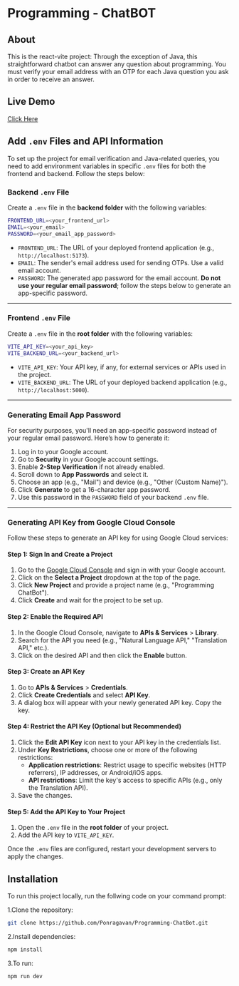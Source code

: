 # Programming - ChatBOT

## About

This is the react-vite project: Through the exception of Java, this straightforward chatbot can answer any question about programming. You must verify your email address with an OTP for each Java question you ask in order to receive an answer.

## Live Demo

[Click Here](https://programming-chatbot.netlify.app/)

## Add `.env` Files and API Information

To set up the project for email verification and Java-related queries, you need to add environment variables in specific `.env` files for both the frontend and backend. Follow the steps below:

### Backend `.env` File

Create a `.env` file in the **backend folder** with the following variables:

```bash
FRONTEND_URL=<your_frontend_url>
EMAIL=<your_email>
PASSWORD=<your_email_app_password>
```

- `FRONTEND_URL`: The URL of your deployed frontend application (e.g., `http://localhost:5173`).
- `EMAIL`: The sender's email address used for sending OTPs. Use a valid email account.
- `PASSWORD`: The generated app password for the email account. **Do not use your regular email password**; follow the steps below to generate an app-specific password.

---

### Frontend `.env` File

Create a `.env` file in the **root folder** with the following variables:

```bash
VITE_API_KEY=<your_api_key>
VITE_BACKEND_URL=<your_backend_url>
```

- `VITE_API_KEY`: Your API key, if any, for external services or APIs used in the project.
- `VITE_BACKEND_URL`: The URL of your deployed backend application (e.g., `http://localhost:5000`).

---

### Generating Email App Password

For security purposes, you'll need an app-specific password instead of your regular email password. Here’s how to generate it:

1. Log in to your Google account.
2. Go to **Security** in your Google account settings.
3. Enable **2-Step Verification** if not already enabled.
4. Scroll down to **App Passwords** and select it.
5. Choose an app (e.g., "Mail") and device (e.g., "Other (Custom Name)").
6. Click **Generate** to get a 16-character app password.
7. Use this password in the `PASSWORD` field of your backend `.env` file.

---

### Generating API Key from Google Cloud Console

Follow these steps to generate an API key for using Google Cloud services:

#### Step 1: Sign In and Create a Project

1. Go to the [Google Cloud Console](https://console.cloud.google.com/) and sign in with your Google account.
2. Click on the **Select a Project** dropdown at the top of the page.
3. Click **New Project** and provide a project name (e.g., "Programming ChatBot").
4. Click **Create** and wait for the project to be set up.

#### Step 2: Enable the Required API

1. In the Google Cloud Console, navigate to **APIs & Services** > **Library**.
2. Search for the API you need (e.g., "Natural Language API," "Translation API," etc.).
3. Click on the desired API and then click the **Enable** button.

#### Step 3: Create an API Key

1. Go to **APIs & Services** > **Credentials**.
2. Click **Create Credentials** and select **API Key**.
3. A dialog box will appear with your newly generated API key. Copy the key.

#### Step 4: Restrict the API Key (Optional but Recommended)

1. Click the **Edit API Key** icon next to your API key in the credentials list.
2. Under **Key Restrictions**, choose one or more of the following restrictions:
   - **Application restrictions**: Restrict usage to specific websites (HTTP referrers), IP addresses, or Android/iOS apps.
   - **API restrictions**: Limit the key's access to specific APIs (e.g., only the Translation API).
3. Save the changes.

#### Step 5: Add the API Key to Your Project

1. Open the `.env` file in the **root folder** of your project.
2. Add the API key to `VITE_API_KEY`.

Once the `.env` files are configured, restart your development servers to apply the changes.

## Installation

To run this project locally, run the follwing code on your command prompt:

1.Clone the repository:

```bash
git clone https://github.com/Ponragavan/Programming-ChatBot.git
```

2.Install dependencies:

```bash
npm install
```

3.To run:

```bash
npm run dev
```
